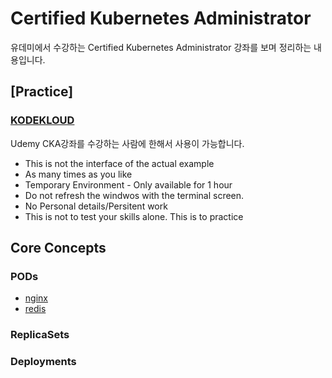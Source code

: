 # Certified Kubernetes Administrator

유데미에서 수강하는 Certified Kubernetes Administrator 강좌를 보며 정리하는 내용입니다.

## [Practice]

### [KODEKLOUD](https://kodekloud.com/courses/enrolled)
Udemy CKA강좌를 수강하는 사람에 한해서 사용이 가능합니다.
- This is not the interface of the actual example
- As many times as you like
- Temporary Environment - Only available for 1 hour
- Do not refresh the windwos with the terminal screen.
- No Personal details/Persitent work
- This is not to test your skills alone. This is to practice

## Core Concepts

### PODs
- [nginx](./pod-definition.yml)
- [redis](./pod-redis.yml)

### ReplicaSets

### Deployments
